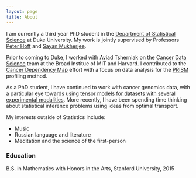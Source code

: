 ```yaml
---
layout: page
title: About
---
```


I am currently a third year PhD student in the [Department of Statistical Science](https://stat.duke.edu) at Duke University. My work is jointly supervised by Professors [Peter Hoff](http://pdhoff.github.io) and [Sayan Mukherjee](http://sayanmuk.github.io).

Prior to coming to Duke, I worked with Aviad Tsherniak on the [Cancer Data Science](http://www.cancerdatascience.org) team at the Broad Institue of MIT and Harvard. I contributed to the [Cancer Dependency Map](https://depmap.org/portal/) effort with a focus on data analysis for the [PRISM](https://depmap.org/portal/prism/) profiling method.

As a PhD student, I have continued to work with cancer genomics data, with a particular eye towards using [tensor models for datasets with several experimental modalities](https://arxiv.org/abs/2004.07887). More recently, I have been spending time thinking about statistical inference problems using ideas from optimal transport.

My interests outside of Statistics include:

- Music
- Russian language and literature
- Meditation and the science of the first-person

### Education

B.S. in Mathematics with Honors in the Arts, Stanford University, 2015
